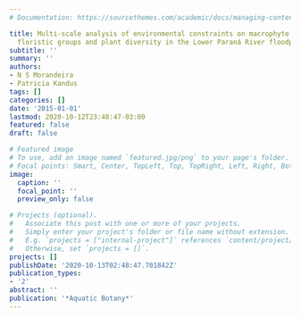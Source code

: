 ```yaml
---
# Documentation: https://sourcethemes.com/academic/docs/managing-content/

title: Multi-scale analysis of environmental constraints on macrophyte distribution,
  floristic groups and plant diversity in the Lower Paraná River floodplain
subtitle: ''
summary: ''
authors:
- N S Morandeira
- Patricia Kandus
tags: []
categories: []
date: '2015-01-01'
lastmod: 2020-10-12T23:48:47-03:00
featured: false
draft: false

# Featured image
# To use, add an image named `featured.jpg/png` to your page's folder.
# Focal points: Smart, Center, TopLeft, Top, TopRight, Left, Right, BottomLeft, Bottom, BottomRight.
image:
  caption: ''
  focal_point: ''
  preview_only: false

# Projects (optional).
#   Associate this post with one or more of your projects.
#   Simply enter your project's folder or file name without extension.
#   E.g. `projects = ["internal-project"]` references `content/project/deep-learning/index.md`.
#   Otherwise, set `projects = []`.
projects: []
publishDate: '2020-10-13T02:48:47.701842Z'
publication_types:
- '2'
abstract: ''
publication: '*Aquatic Botany*'
---
```

